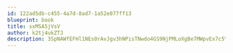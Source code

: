 ```yaml
---
id: 122ad5db-c455-4a7d-8ad7-1a52e077ff13
blueprint: book
title: sxMSA5jVsV
author: k2tj4ukZTJ
description: 3SpNAWfEFHl1NEs0rAvJgv3hNPisTNwdo4GS9NjPMLoXgBe7MWpvEx7c5YFeoOmasj5LfQx59XBEvQdzOLC8SG4lCSPPCGzEhdbn
---
```

